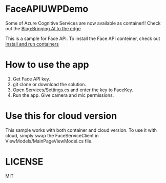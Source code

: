 # FaceAPIUWPDemo

Some of Azure Cognitive Services are now available as container!! Check out the [Blog:Bringing AI to the edge](https://azure.microsoft.com/en-us/blog/bringing-ai-to-the-edge/)

This is a sample for Face API. To install the Face API conteiner, check out [Install and run containers](https://docs.microsoft.com/en-us/azure/cognitive-services/face/face-how-to-install-containers)

# How to use the app

1. Get Face API key.
2. git clone or download the solution.
3. Open Services/Settings.cs and enter the key to FaceKey.
4. Run the app. Give camera and mic permissions.

# Use this for cloud version

This sample works with both container and cloud version. To use it with cloud, simply swap the FaceServiceClient in ViewModels/MainPageViewModel.cs file.

# LICENSE
MIT
